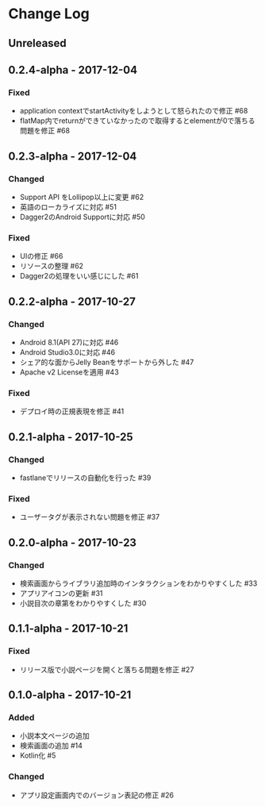 # Change Log

## Unreleased

## 0.2.4-alpha - 2017-12-04
### Fixed
- application contextでstartActivityをしようとして怒られたので修正 #68
- flatMap内でreturnができていなかったので取得するとelementが0で落ちる問題を修正 #68

## 0.2.3-alpha - 2017-12-04
### Changed
- Support API をLollipop以上に変更 #62 
- 英語のローカライズに対応 #51
- Dagger2のAndroid Supportに対応 #50

### Fixed
- UIの修正 #66
- リソースの整理 #62
- Dagger2の処理をいい感じにした #61

## 0.2.2-alpha - 2017-10-27
### Changed
- Android 8.1(API 27)に対応 #46
- Android Studio3.0に対応 #46
- シェア的な面からJelly Beanをサポートから外した #47
- Apache v2 Licenseを適用 #43

### Fixed
- デプロイ時の正規表現を修正 #41

## 0.2.1-alpha - 2017-10-25
### Changed
- fastlaneでリリースの自動化を行った #39

### Fixed
- ユーザータグが表示されない問題を修正 #37

## 0.2.0-alpha - 2017-10-23
### Changed
- 検索画面からライブラリ追加時のインタラクションをわかりやすくした #33 
- アプリアイコンの更新 #31
- 小説目次の章第をわかりやすくした #30

## 0.1.1-alpha - 2017-10-21
### Fixed
- リリース版で小説ページを開くと落ちる問題を修正 #27

## 0.1.0-alpha - 2017-10-21
### Added
- 小説本文ページの追加
- 検索画面の追加 #14
- Kotlin化 #5

### Changed
- アプリ設定画面内でのバージョン表記の修正 #26
